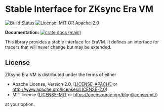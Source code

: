 # Stable Interface for ZKsync Era VM

[![Build Status](https://github.com/matter-labs/vm2/actions/workflows/ci.yml/badge.svg)](https://github.com/matter-labs/vm2/actions)
[![License: MIT OR Apache-2.0](https://img.shields.io/badge/License-MIT%2FApache--2.0-blue)](https://github.com/matter-labs/vm2#license)

**Documentation:**
[![crate docs (main)](https://img.shields.io/badge/main-yellow.svg?label=docs)](https://matter-labs.github.io/vm2/zksync_vm2_interface/)

This library provides a stable interface for EraVM. It defines an interface for tracers that will never change but may be extended.

## License

ZKsync Era VM is distributed under the terms of either

- Apache License, Version 2.0, ([LICENSE-APACHE](LICENSE-APACHE) or <http://www.apache.org/licenses/LICENSE-2.0>)
- MIT license ([LICENSE-MIT](LICENSE-MIT) or <https://opensource.org/blog/license/mit/>)

at your option.
